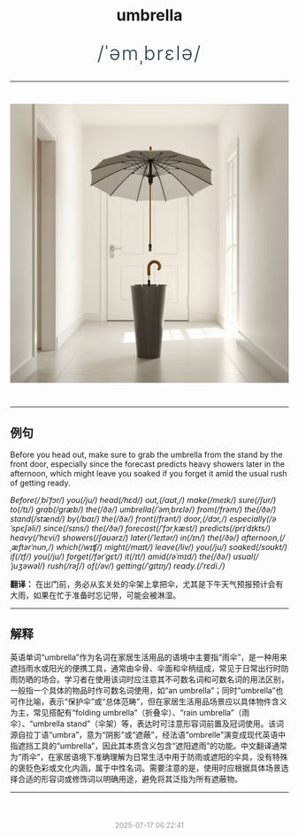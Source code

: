 <div align="center">

# umbrella

<div style="margin: 30px 0;">
<h1 style="font-size: 2.5em; font-weight: 300; letter-spacing: 2px; margin: 0; color: #2c3e50;">
/ˈəmˌbrɛlə/
</h1>
</div>

</div>

---

<div align="center" style="margin: 40px 0;">

![umbrella](images/umbrella.png)

</div>

---

## 例句

Before you head out, make sure to grab the umbrella from the stand by the front door, especially since the forecast predicts heavy showers later in the afternoon, which might leave you soaked if you forget it amid the usual rush of getting ready.

*Before(/ˌbiˈfɔr/) you(/ju/) head(/hɛd/) out,(/aʊt,/) make(/meɪk/) sure(/ʃʊr/) to(/tɪ/) grab(/græb/) the(/ðə/) umbrella(/ˈəmˌbrɛlə/) from(/frəm/) the(/ðə/) stand(/stænd/) by(/baɪ/) the(/ðə/) front(/frənt/) door,(/dɔr,/) especially(/əˈspɛʃəli/) since(/sɪns/) the(/ðə/) forecast(/ˈfɔrˌkæst/) predicts(/prɪˈdɪkts/) heavy(/ˈhɛvi/) showers(/ʃaʊərz/) later(/ˈleɪtər/) in(/ɪn/) the(/ðə/) afternoon,(/ˌæftərˈnun,/) which(/wɪʧ/) might(/maɪt/) leave(/liv/) you(/ju/) soaked(/soʊkt/) if(/ɪf/) you(/ju/) forget(/fərˈgɛt/) it(/ɪt/) amid(/əˈmɪd/) the(/ðə/) usual(/ˈjuʒəwəl/) rush(/rəʃ/) of(/əv/) getting(/ˈgɪtɪŋ/) ready.(/ˈrɛdi./)*

**翻译：** 在出门前，务必从玄关处的伞架上拿把伞，尤其是下午天气预报预计会有大雨，如果在忙于准备时忘记带，可能会被淋湿。

---

## 解释

英语单词“umbrella”作为名词在家居生活用品的语境中主要指“雨伞”，是一种用来遮挡雨水或阳光的便携工具，通常由伞骨、伞面和伞柄组成，常见于日常出行时防雨防晒的场合。学习者在使用该词时应注意其不可数名词和可数名词的用法区别，一般指一个具体的物品时作可数名词使用，如“an umbrella”；同时“umbrella”也可作比喻，表示“保护伞”或“总体范畴”，但在家居生活用品场景应以具体物件含义为主，常见搭配有“folding umbrella”（折叠伞）、“rain umbrella”（雨伞）、“umbrella stand”（伞架）等，表达时可注意形容词前置及冠词使用。该词源自拉丁语“umbra”，意为“阴影”或“遮蔽”，经法语“ombrelle”演变成现代英语中指遮挡工具的“umbrella”，因此其本质含义包含“遮阳遮雨”的功能。中文翻译通常为“雨伞”，在家居语境下准确理解为日常生活中用于防雨或遮阳的伞具，没有特殊的褒贬色彩或文化内涵，属于中性名词。需要注意的是，使用时应根据具体场景选择合适的形容词或修饰词以明确用途，避免将其泛指为所有遮蔽物。


---

<div align="center" style="margin-top: 50px;">
<small style="color: #999; font-size: 0.9em;">2025-07-17 06:22:41</small>
</div>
